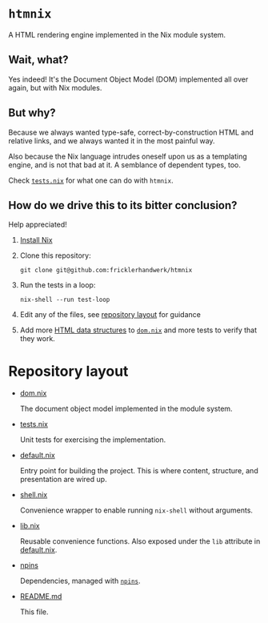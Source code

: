 # `htmnix`

A HTML rendering engine implemented in the Nix module system.

## Wait, what?

Yes indeed! It's the Document Object Model (DOM) implemented all over again, but with Nix modules.

## But why?

Because we always wanted type-safe, correct-by-construction HTML and relative links, and we always wanted it in the most painful way.

Also because the Nix language intrudes oneself upon us as a templating engine, and is not that bad at it.
A semblance of dependent types, too.

Check [`tests.nix`](./tests.nix) for what one can do with `htmnix`.

## How do we drive this to its bitter conclusion?

Help appreciated!

1. [Install Nix](nix.dev/install-nix)
1. Clone this repository:

   ```console
   git clone git@github.com:fricklerhandwerk/htmnix
   ```

1. Run the tests in a loop:

   ```console
   nix-shell --run test-loop
   ```

1. Edit any of the files, see [repository layout](#repository-layout) for guidance

1. Add more [HTML data structures](https://html.spec.whatwg.org/multipage) to [`dom.nix`](./dom.nix) and more tests to verify that they work.

# Repository layout

- [dom.nix](./dom.nix)

  The document object model implemented in the module system.

- [tests.nix](./tests.nix)

  Unit tests for exercising the implementation.

- [default.nix](./default.nix)

  Entry point for building the project.
  This is where content, structure, and presentation are wired up.

- [shell.nix](./shell.nix)

  Convenience wrapper to enable running `nix-shell` without arguments.

- [lib.nix](./lib.nix)

  Reusable convenience functions.
  Also exposed under the `lib` attribute in [default.nix](./default.nix).

- [npins](./npins)

  Dependencies, managed with [`npins`](https://github.com/andir/npins/).

- [README.md](./README.md)

  This file.
